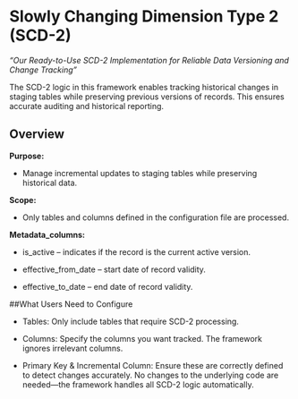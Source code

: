 # Slowly Changing Dimension Type 2 (SCD-2)
<p align="center">
  
</p>

*“Our Ready-to-Use SCD-2 Implementation for Reliable Data Versioning and Change Tracking”*

The SCD-2 logic in this framework enables tracking historical changes in staging tables while preserving previous versions of records. This ensures accurate auditing and historical reporting.

## Overview

**Purpose:**
- Manage incremental updates to staging tables while preserving historical data.

**Scope:**
- Only tables and columns defined in the configuration file are processed.

**Metadata_columns:**

- is_active – indicates if the record is the current active version.

- effective_from_date – start date of record validity.

- effective_to_date – end date of record validity.

##What Users Need to Configure
- Tables: Only include tables that require SCD-2 processing.

- Columns: Specify the columns you want tracked. The framework ignores irrelevant columns.

- Primary Key & Incremental Column: Ensure these are correctly defined to detect changes accurately.
No changes to the underlying code are needed—the framework handles all SCD-2 logic automatically.
